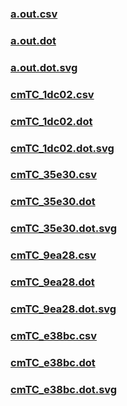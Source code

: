 ### [a.out.csv](a.out.csv)
### [a.out.dot](a.out.dot)
### [a.out.dot.svg](a.out.dot.svg)
### [cmTC_1dc02.csv](cmTC_1dc02.csv)
### [cmTC_1dc02.dot](cmTC_1dc02.dot)
### [cmTC_1dc02.dot.svg](cmTC_1dc02.dot.svg)
### [cmTC_35e30.csv](cmTC_35e30.csv)
### [cmTC_35e30.dot](cmTC_35e30.dot)
### [cmTC_35e30.dot.svg](cmTC_35e30.dot.svg)
### [cmTC_9ea28.csv](cmTC_9ea28.csv)
### [cmTC_9ea28.dot](cmTC_9ea28.dot)
### [cmTC_9ea28.dot.svg](cmTC_9ea28.dot.svg)
### [cmTC_e38bc.csv](cmTC_e38bc.csv)
### [cmTC_e38bc.dot](cmTC_e38bc.dot)
### [cmTC_e38bc.dot.svg](cmTC_e38bc.dot.svg)
